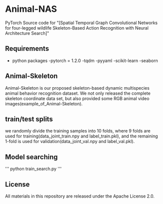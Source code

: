 # Animal-NAS
PyTorch Source code for "[Spatial Temporal Graph Convolutional Networks for four-legged wildlife Skeleton-Based Action Recognition with Neural Architecture Search]"

## Requirements
- python packages
  -pytorch = 1.2.0
  -tqdm
  -pyyaml
  -scikit-learn
  -seaborn

## Animal-Skeleton
Animal-Skeleton is our proposed skeleton-based dynamic multispecies animal behavior recognition dataset. We not only released the complete skeleton coordinate data set, but also provided some RGB animal video images(example_of_Animal-Skeleton).

## train/test splits
we randomly divide the training samples into 10 folds, where 9 folds are used for training(data_joint_train.npy and label_train.pkl), and the remaining 1-fold is used for validation(data_joint_val.npy and label_val.pkl).

## Model searching
'''
python train_search.py
'''

## License
All materials in this repository are released under the Apache License 2.0.
  
